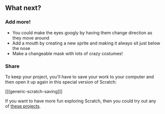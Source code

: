 
## What next?

### Add more!
+ You could make the eyes googly by having them change direction as they move around
+ Add a mouth by creating a new sprite and making it always sit just below the nose
+ Make a changeable mask with lots of crazy costumes!

### Share
To keep your project, you'll have to save your work to your computer and then open it up again in this special version of Scratch:

[[[generic-scratch-saving]]]

If you want to have more fun exploring Scratch, then you could try out any of [these projects](https://projects.raspberrypi.org/en/projects?software%5B%5D=scratch&curriculum%5B%5D=%201).
